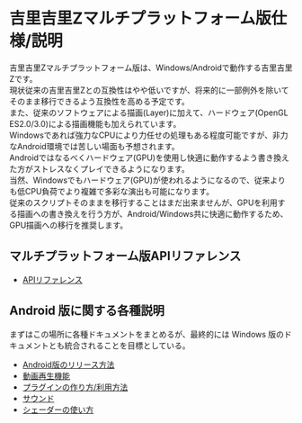 # 吉里吉里Zマルチプラットフォーム版仕様/説明
吉里吉里Zマルチプラットフォーム版は、Windows/Androidで動作する吉里吉里Zです。  
現状従来の吉里吉里Zとの互換性はやや低いですが、将来的に一部例外を除いてそのまま移行できるよう互換性を高める予定です。  
また、従来のソフトウェアによる描画(Layer)に加えて、ハードウェア(OpenGL ES2.0/3.0)による描画機能も加えられています。  
Windowsであれば強力なCPUにより力任せの処理もある程度可能ですが、非力なAndroid環境では苦しい場面も予想されます。  
Androidではなるべくハードウェア(GPU)を使用し快適に動作するよう書き換えた方がストレスなくプレイできるようになります。  
当然、Windowsでもハードウェア(GPU)が使われるようになるので、従来よりも低CPU負荷でより複雑で多彩な演出も可能になります。  
従来のスクリプトそのままを移行することはまだ出来ませんが、GPUを利用する描画への書き換えを行う方が、Android/Windows共に快適に動作するため、GPU描画への移行を推奨します。

## マルチプラットフォーム版APIリファレンス
* [APIリファレンス](https://krkrz.github.io/multi_platform_design/apiref/)

## Android 版に関する各種説明

まずはこの場所に各種ドキュメントをまとめるが、最終的には Windows 版のドキュメントとも統合されることを目標としている。

* [Android版のリリース方法](https://krkrz.github.io/multi_platform_design/develop_android.html)
* [動画再生機能](https://krkrz.github.io/multi_platform_design/video_overlay.html)
* [プラグインの作り方/利用方法](https://krkrz.github.io/android_plugins/)
* [サウンド](https://krkrz.github.io/multi_platform_design/audio.html)
* [シェーダーの使い方](https://krkrz.github.io/multi_platform_design/shader_program.html)